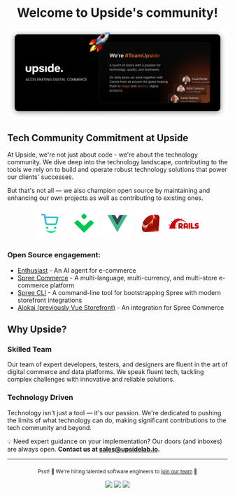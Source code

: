 <h1 align="center">Welcome to Upside's community!</h1>

<a href="https://upsidelab.io" title="Go to Upside's website">
	<img src="https://github.com/upsidelab/.github/blob/main/assets/banner.png" alt="Upside - Accelerating Digital commerce. We're #TeamUpside - a bunch of doers with a passion for technology, quality, and teamwork. On daily basis we work together with clients from all around the globe helping them to shape and develop digital products.">
</a>

## Tech Community Commitment at Upside

At Upside, we're not just about code - we're about the technology community. We dive deep into the technology landscape, contributing to the tools we rely on to build and operate robust technology solutions that power our clients' successes.

But that's not all — we also champion open source by maintaining and enhancing our own projects as well as contributing to existing ones.

<p align="center">
	<a href="https://github.com/spree"><img src="https://github.com/upsidelab/.github/blob/main/assets/icons/spree.png" alt="Spree Logo"></a>
	<a href="https://github.com/vuestorefront"><img src="https://github.com/upsidelab/.github/blob/main/assets/icons/vuestorefront.png" alt="VueStorefront Logo"></a>
	<a href="https://github.com/vuejs"><img src="https://github.com/upsidelab/.github/blob/main/assets/icons/vue.png" alt="VueJS Logo"></a>
	<a href="https://github.com/rails"><img src="https://github.com/upsidelab/.github/blob/main/assets/icons/ruby.png" alt="Ruby Logo"></a>
	<a href="https://github.com/rails"><img src="https://github.com/upsidelab/.github/blob/main/assets/icons/rails.png" alt="Rails Logo"></a>
</p>

### Open Source engagement:

- [Enthusiast](https://github.com/upsidelab/enthusiast) - An AI agent for e-commerce
- [Spree Commerce](https://github.com/spree/spree) - A multi-language, multi-currency, and multi-store e-commerce platform
- [Spree CLI](https://github.com/upsidelab/spree_cli_internal) - A command-line tool for bootstrapping Spree with modern storefront integrations
- [Alokai (previously Vue Storefront)](https://github.com/vuestorefront/spree) - An integration for Spree Commerce

## Why Upside?

### Skilled Team

Our team of expert developers, testers, and designers are fluent in the art of digital commerce and data platforms. We speak fluent tech, tackling complex challenges with innovative and reliable solutions.

### Technology Driven

Technology isn't just a tool — it's our passion. We're dedicated to pushing the limits of what technology can do, making significant contributions to the tech community and beyond.

💡 Need expert guidance on your implementation? Our doors (and inboxes) are always open. **Contact us at sales@upsidelab.io.**

---

<p align="center"><sub>Psst! 🤫 We're hiring talented software engineers to <a href="https://upside.recruitee.com?source=github">join our team</a> 🧡</sub></p>

<p align="center">
	<a href="https://www.linkedin.com/company/upside-lab/"><img src="https://img.shields.io/static/v1?&color=000000&style=flat&logoColor=white&label=&message=LinkedIn&logo=linkedin" /></a>
	<a href="https://twitter.com/upsidelab"><img src="https://img.shields.io/static/v1?&color=000000&style=flat&logoColor=white&label=&message=Twitter&logo=twitter" /></a>
	<a href="https://clutch.co/profile/upside"><img src="https://img.shields.io/static/v1?&color=000000&style=flat&logoColor=white&label=&message=Clutch" /></a>
</p>
